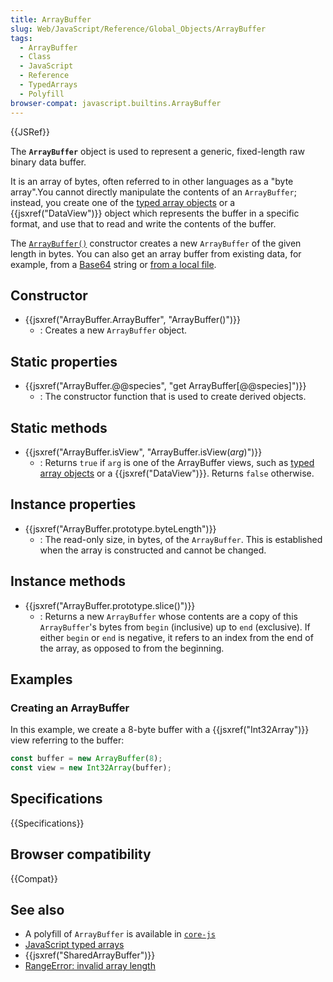 ```yaml
---
title: ArrayBuffer
slug: Web/JavaScript/Reference/Global_Objects/ArrayBuffer
tags:
  - ArrayBuffer
  - Class
  - JavaScript
  - Reference
  - TypedArrays
  - Polyfill
browser-compat: javascript.builtins.ArrayBuffer
---
```

{{JSRef}}

The **`ArrayBuffer`** object is used to represent a generic, fixed-length raw
binary data buffer.

It is an array of bytes, often referred to in other languages as a "byte
array".You cannot directly manipulate the contents of an `ArrayBuffer`; instead,
you create one of the
[typed array objects](/en-US/docs/Web/JavaScript/Reference/Global_Objects/TypedArray)
or a {{jsxref("DataView")}} object which represents the buffer in a
specific format, and use that to read and write the contents of the buffer.

The
[`ArrayBuffer()`](/en-US/docs/Web/JavaScript/Reference/Global_Objects/ArrayBuffer/ArrayBuffer)
constructor creates a new `ArrayBuffer` of the given length in bytes. You can
also get an array buffer from existing data, for example, from a
[Base64](/en-US/docs/Glossary/Base64) string or
[from a local file](/en-US/docs/Web/API/FileReader/readAsArrayBuffer).

## Constructor

*   {{jsxref("ArrayBuffer.ArrayBuffer", "ArrayBuffer()")}}
    *   : Creates a new `ArrayBuffer` object.

## Static properties

*   {{jsxref("ArrayBuffer.@@species", "get ArrayBuffer[@@species]")}}
    *   : The constructor function that is used to create derived objects.

## Static methods

*   {{jsxref("ArrayBuffer.isView", "ArrayBuffer.isView(<var>arg</var>)")}}
    *   : Returns `true` if `arg` is one of the ArrayBuffer views, such as
        [typed array objects](/en-US/docs/Web/JavaScript/Reference/Global_Objects/TypedArray)
        or a {{jsxref("DataView")}}. Returns `false` otherwise.

## Instance properties

*   {{jsxref("ArrayBuffer.prototype.byteLength")}}
    *   : The read-only size, in bytes, of the `ArrayBuffer`. This is established
        when the array is constructed and cannot be changed.

## Instance methods

*   {{jsxref("ArrayBuffer.prototype.slice()")}}
    *   : Returns a new `ArrayBuffer` whose contents are a copy of this
        `ArrayBuffer`'s bytes from `begin` (inclusive) up to `end` (exclusive). If
        either `begin` or `end` is negative, it refers to an index from the end of
        the array, as opposed to from the beginning.

## Examples

### Creating an ArrayBuffer

In this example, we create a 8-byte buffer with a
{{jsxref("Int32Array")}} view referring to the buffer:

```js
const buffer = new ArrayBuffer(8);
const view = new Int32Array(buffer);
```

## Specifications

{{Specifications}}

## Browser compatibility

{{Compat}}

## See also

*   A polyfill of `ArrayBuffer` is available in
    [`core-js`](https://github.com/zloirock/core-js#ecmascript-typed-arrays)
*   [JavaScript typed arrays](/en-US/docs/Web/JavaScript/Typed_arrays)
*   {{jsxref("SharedArrayBuffer")}}
*   [RangeError: invalid array length](/en-US/docs/Web/JavaScript/Reference/Errors/Invalid_array_length)
